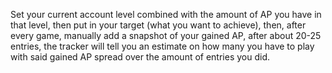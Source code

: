 Set your current account level combined with the amount of AP you have in that level, then put in your target (what you want to achieve), then, after every game, manually add a snapshot of your gained AP, after about 20-25 entries, the tracker will tell you an estimate on how many you have to play with said gained AP spread over the amount of entries you did.
